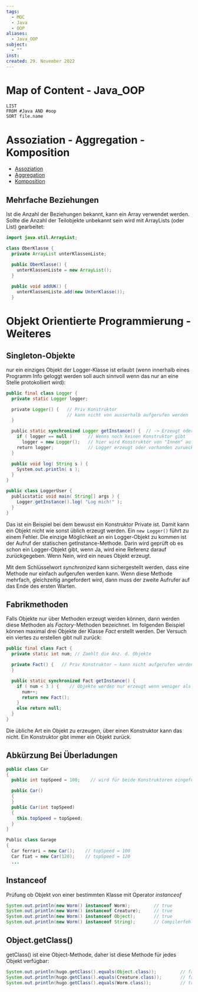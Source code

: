```yaml
---
tags:
  - MOC
  - Java
  - OOP
aliases:
  - Java_OOP
subject:
  - ""
inst: 
created: 29. November 2022
---
```


# Map of Content - Java_OOP

```dataview
LIST
FROM #Java AND #oop
SORT file.name
 ```

# Assoziation - Aggregation - Komposition

- [Assoziation](../Assoziation.md)
- [Aggregation](../Aggregation.md)
- [Komposition](../Komposition.md)

## Mehrfache Beziehungen

Ist die Anzahl der Beziehungen bekannt, kann ein Array verwendet werden. Sollte die Anzahl der Teilobjekte unbekannt sein wird mit ArrayLists (oder List) gearbeitet:

```java
import java.util.ArrayList;

class OberKlasse {
  private ArrayList unterKlassenListe;

  public OberKlasse() {
    unterKlassenListe = new ArrayList();
  }
  
  public void addUK() {
    unterKlassenListe.add(new UnterKlasse());
  }
```

# Objekt Orientierte Programmierung - Weiteres

## Singleton-Objekte

nur ein einziges Objekt der Logger-Klasse ist erlaubt (wenn innerhalb eines Programm Info geloggt werden soll auch sinnvoll wenn das nur an eine Stelle protokolliert wird):

```java
public final class Logger {
  private static Logger logger;

  private Logger() {   // Priv Konstruktor
      				   // kann nicht von ausserhalb aufgerufen werden
  }

  public static synchronized Logger getInstance() {  // -> Erzeugt oder gibt zurueck
    if ( logger == null )	   // Wenns noch keinen Konstruktor gibt
      logger = new Logger();   // hier wird Konstruktor von "Innen" aufgerufen
    return logger;			   // Logger erzeugt oder vorhanden zurueck
  }

  public void log( String s ) {
    System.out.println( s );
  }
}

public class LoggerUser {
  publicstatic void main( String[] args ) {
    Logger.getInstance().log( "Log mich!" );
  }
}
```

Das ist ein Beispiel bei dem bewusst ein Konstruktor Private ist. Damit kann ein Objekt nicht wie sonst üblich erzeugt werden. Ein `new Logger()` führt zu einem Fehler. Die einzige Möglichkeit an ein Logger-Objekt zu kommen ist der Aufruf der statischen getInstance-Methode. Darin wird geprüft ob es schon ein Logger-Objekt gibt, wenn Ja, wird eine Referenz darauf zurückgegeben. Wenn Nein, wird ein neues Objekt erzeugt.

Mit dem Schlüsselwort *synchronized* kann sichergestellt werden, dass eine Methode nur einfach aufgerufen werden kann. Wenn diese Methode mehrfach, gleichzeitig angefordert wird, dann muss der zweite Aufrufer auf das Ende des ersten Warten.

## Fabrikmethoden

Falls Objekte nur über Methoden erzeugt werden können, dann werden diese Methoden als *Factory*-Methoden bezeichnet. Im folgenden Beispiel können maximal drei Objekte der Klasse *Fact* erstellt werden. Der Versuch ein viertes zu erstellen gibt null zurück:

```java
public final class Fact {
  private static int num; // Zaehlt die Anz. d. Objekte

  private Fact() {   // Priv Konstruktor – kann nicht aufgerufen werden
  }

  public static synchronized Fact getInstance() {
    if ( num < 3 ) {	// Objekte werden nur erzeugt wenn weniger als 3
      num++;
	  return new Fact();
    }
    else return null;
  }
}
```

Die übliche Art ein Objekt zu erzeugen, über einen Konstruktor kann das nicht. Ein Konstruktor gibt immer ein Objekt zurück.

## Abkürzung Bei Überladungen

```java
public class Car
{
  public int topSpeed = 100;    // wird für beide Konstruktoren eingefügt

  public Car()
  {
  }
  public Car(int topSpeed)
  {
    this.topSpeed = topSpeed;
  }
}

Public class Garage
{
  Car ferrari = new Car();    // topSpeed = 100
  Car fiat = new Car(120);    // topSpeed = 120
  ...
```

## Instanceof

Prüfung ob Objekt von einer bestimmten Klasse mit Operator *instanceof*

```java
System.out.println(new Worm() instanceof Worm);         // true
System.out.println(new Worm() instanceof Creature);     // true
System.out.println(new Worm() instanceof Object);       // true
System.out.println(new Worm() instanceof String);       // Compilerfehler
```

## Object.getClass()

getClass() ist eine Object-Methode, daher ist diese Methode für jedes Objekt verfügbar:

```java
System.out.println(hugo.getClass().equals(Object.class));         // false
System.out.println(hugo.getClass().equals(Creature.class));       // false
System.out.println(hugo.getClass().equals(Worm.class));           // true (hugo = Wurm)
```
